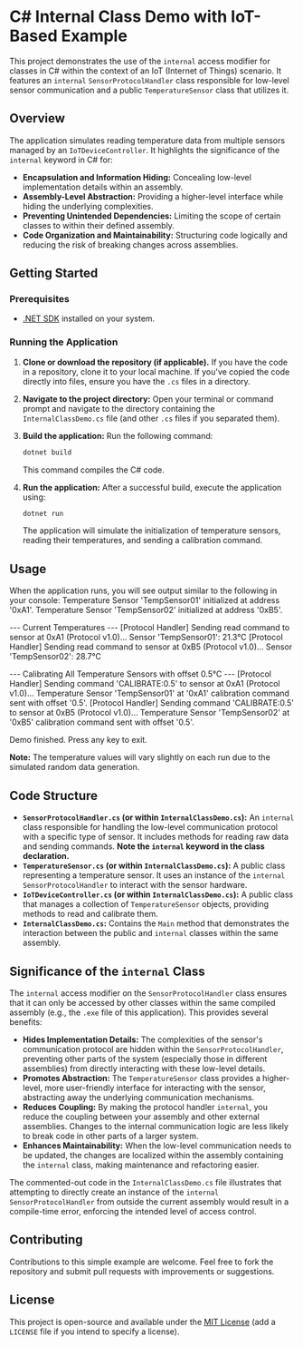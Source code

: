 # C# Internal Class Demo with IoT-Based Example

This project demonstrates the use of the `internal` access modifier for classes in C# within the context of an IoT (Internet of Things) scenario. It features an `internal` `SensorProtocolHandler` class responsible for low-level sensor communication and a public `TemperatureSensor` class that utilizes it.

## Overview

The application simulates reading temperature data from multiple sensors managed by an `IoTDeviceController`. It highlights the significance of the `internal` keyword in C# for:

- **Encapsulation and Information Hiding:** Concealing low-level implementation details within an assembly.
- **Assembly-Level Abstraction:** Providing a higher-level interface while hiding the underlying complexities.
- **Preventing Unintended Dependencies:** Limiting the scope of certain classes to within their defined assembly.
- **Code Organization and Maintainability:** Structuring code logically and reducing the risk of breaking changes across assemblies.

## Getting Started

### Prerequisites

- [.NET SDK](https://dotnet.microsoft.com/download) installed on your system.

### Running the Application

1.  **Clone or download the repository (if applicable).** If you have the code in a repository, clone it to your local machine. If you've copied the code directly into files, ensure you have the `.cs` files in a directory.

2.  **Navigate to the project directory:** Open your terminal or command prompt and navigate to the directory containing the `InternalClassDemo.cs` file (and other `.cs` files if you separated them).

3.  **Build the application:** Run the following command:

    ```bash
    dotnet build
    ```

    This command compiles the C# code.

4.  **Run the application:** After a successful build, execute the application using:

    ```bash
    dotnet run
    ```

    The application will simulate the initialization of temperature sensors, reading their temperatures, and sending a calibration command.

## Usage

When the application runs, you will see output similar to the following in your console:
Temperature Sensor 'TempSensor01' initialized at address '0xA1'.
Temperature Sensor 'TempSensor02' initialized at address '0xB5'.

--- Current Temperatures ---
[Protocol Handler] Sending read command to sensor at 0xA1 (Protocol v1.0)...
Sensor 'TempSensor01': 21.3°C
[Protocol Handler] Sending read command to sensor at 0xB5 (Protocol v1.0)...
Sensor 'TempSensor02': 28.7°C

--- Calibrating All Temperature Sensors with offset 0.5°C ---
[Protocol Handler] Sending command 'CALIBRATE:0.5' to sensor at 0xA1 (Protocol v1.0)...
Temperature Sensor 'TempSensor01' at '0xA1' calibration command sent with offset '0.5'.
[Protocol Handler] Sending command 'CALIBRATE:0.5' to sensor at 0xB5 (Protocol v1.0)...
Temperature Sensor 'TempSensor02' at '0xB5' calibration command sent with offset '0.5'.

Demo finished. Press any key to exit.

**Note:** The temperature values will vary slightly on each run due to the simulated random data generation.

## Code Structure

- **`SensorProtocolHandler.cs` (or within `InternalClassDemo.cs`):** An `internal` class responsible for handling the low-level communication protocol with a specific type of sensor. It includes methods for reading raw data and sending commands. **Note the `internal` keyword in the class declaration.**
- **`TemperatureSensor.cs` (or within `InternalClassDemo.cs`):** A public class representing a temperature sensor. It uses an instance of the `internal` `SensorProtocolHandler` to interact with the sensor hardware.
- **`IoTDeviceController.cs` (or within `InternalClassDemo.cs`):** A public class that manages a collection of `TemperatureSensor` objects, providing methods to read and calibrate them.
- **`InternalClassDemo.cs`:** Contains the `Main` method that demonstrates the interaction between the public and `internal` classes within the same assembly.

## Significance of the `internal` Class

The `internal` access modifier on the `SensorProtocolHandler` class ensures that it can only be accessed by other classes within the same compiled assembly (e.g., the `.exe` file of this application). This provides several benefits:

- **Hides Implementation Details:** The complexities of the sensor's communication protocol are hidden within the `SensorProtocolHandler`, preventing other parts of the system (especially those in different assemblies) from directly interacting with these low-level details.
- **Promotes Abstraction:** The `TemperatureSensor` class provides a higher-level, more user-friendly interface for interacting with the sensor, abstracting away the underlying communication mechanisms.
- **Reduces Coupling:** By making the protocol handler `internal`, you reduce the coupling between your assembly and other external assemblies. Changes to the internal communication logic are less likely to break code in other parts of a larger system.
- **Enhances Maintainability:** When the low-level communication needs to be updated, the changes are localized within the assembly containing the `internal` class, making maintenance and refactoring easier.

The commented-out code in the `InternalClassDemo.cs` file illustrates that attempting to directly create an instance of the `internal` `SensorProtocolHandler` from outside the current assembly would result in a compile-time error, enforcing the intended level of access control.

## Contributing

Contributions to this simple example are welcome. Feel free to fork the repository and submit pull requests with improvements or suggestions.

## License

This project is open-source and available under the [MIT License](LICENSE) (add a `LICENSE` file if you intend to specify a license).
